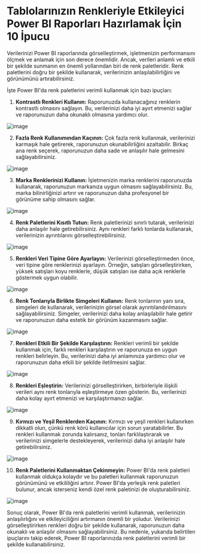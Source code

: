 # Tablolarınızın Renkleriyle Etkileyici Power BI Raporları Hazırlamak İçin 10 İpucu

Verilerinizi Power BI raporlarında görselleştirmek, işletmenizin performansını ölçmek ve anlamak için son derece önemlidir. Ancak, verileri anlamlı ve etkili bir şekilde sunmanın en önemli yollarından biri de renk paletleridir. Renk paletlerini doğru bir şekilde kullanarak, verilerinizin anlaşılabilirliğini ve görünümünü artırabilirsiniz.

İşte Power BI'da renk paletlerini verimli kullanmak için bazı ipuçları:

1. **Kontrastlı Renkleri Kullanın:** Raporunuzda kullanacağınız renklerin kontrastlı olmasını sağlayın. Bu, verilerinizi daha iyi ayırt etmenizi sağlar ve raporunuzun daha okunaklı olmasına yardımcı olur.

![image](https://github.com/aysegulyigitbi/Powerbi/assets/127193220/ccb850fb-ab73-49ea-97c1-3d9b3c7e180a)


2. **Fazla Renk Kullanımından Kaçının:** Çok fazla renk kullanmak, verilerinizi karmaşık hale getirerek, raporunuzun okunabilirliğini azaltabilir. Birkaç ana renk seçerek, raporunuzun daha sade ve anlaşılır hale gelmesini sağlayabilirsiniz.

![image](https://github.com/aysegulyigitbi/Powerbi/assets/127193220/4f43429e-f060-4595-b44a-2b32dfb79cb8)

3. **Marka Renklerinizi Kullanın:** İşletmenizin marka renklerini raporunuzda kullanarak, raporunuzun markanıza uygun olmasını sağlayabilirsiniz. Bu, marka bilinirliğinizi artırır ve raporunuzun daha profesyonel bir görünüme sahip olmasını sağlar.

![image](https://github.com/aysegulyigitbi/Powerbi/assets/127193220/b5109ef7-ff69-4569-b0a8-d44ea6755ec6)


4. **Renk Paletlerini Kısıtlı Tutun:** Renk paletlerinizi sınırlı tutarak, verilerinizi daha anlaşılır hale getirebilirsiniz. Aynı renkleri farklı tonlarda kullanarak, verilerinizin ayrıntılarını görselleştirebilirsiniz.

![image](https://github.com/aysegulyigitbi/Powerbi/assets/127193220/df02e9cf-c64b-46b0-a7b7-c8b029799f55)


5. **Renkleri Veri Tipine Göre Ayarlayın:** Verilerinizi görselleştirmeden önce, veri tipine göre renklerinizi ayarlayın. Örneğin, satışları görselleştirirken, yüksek satışları koyu renklerle, düşük satışları ise daha açık renklerle göstermek uygun olabilir.
   
![image](https://github.com/aysegulyigitbi/Powerbi/assets/127193220/362b8e46-9a0a-4ad8-a38e-98ab6086512d)


6. **Renk Tonlarıyla Birlikte Simgeleri Kullanın:** Renk tonlarının yanı sıra, simgeleri de kullanarak, verilerinizin görsel olarak ayrıntılandırılmasını sağlayabilirsiniz. Simgeler, verilerinizi daha kolay anlaşılabilir hale getirir ve raporunuzun daha estetik bir görünüm kazanmasını sağlar.

![image](https://github.com/aysegulyigitbi/Powerbi/assets/127193220/d8210ad9-157b-419f-8632-c4c1a34063c1)


7. **Renkleri Etkili Bir Şekilde Karşılaştırın:** Renkleri verimli bir şekilde kullanmak için, farklı renkleri karşılaştırın ve raporunuza en uygun renkleri belirleyin. Bu, verilerinizi daha iyi anlamınıza yardımcı olur ve raporunuzun daha etkili bir şekilde iletilmesini sağlar.

![image](https://github.com/aysegulyigitbi/Powerbi/assets/127193220/81a21e7c-80a7-4940-b8a8-3dc606f2aad7)


8. **Renkleri Eşleştirin:** Verilerinizi görselleştirirken, birbirleriyle ilişkili verileri aynı renk tonlarıyla eşleştirmeye özen gösterin. Bu, verilerinizi daha kolay ayırt etmenizi ve karşılaştırmanızı sağlar.

![image](https://github.com/aysegulyigitbi/Powerbi/assets/127193220/e7a3bc5f-f1c2-4a02-be63-afc3e0961c19)


9. **Kırmızı ve Yeşil Renklerden Kaçının:** Kırmızı ve yeşil renkleri kullanırken dikkatli olun, çünkü renk körü kullanıcılar için sorun yaratabilirler. Bu renkleri kullanmak zorunda kalırsanız, tonları farklılaştırarak ve verilerinizi simgelerle destekleyerek, verilerinizi daha iyi anlaşılır hale getirebilirsiniz.

![image](https://github.com/aysegulyigitbi/Powerbi/assets/127193220/2309af18-6315-413c-88a3-3c24ab73e3d5)


10. **Renk Paletlerini Kullanmaktan Çekinmeyin:** Power BI'da renk paletleri kullanmak oldukça kolaydır ve bu paletleri kullanmak raporunuzun görünümünü ve etkililiğini artırır. Power BI'da yerleşik renk paletleri bulunur, ancak isterseniz kendi özel renk paletinizi de oluşturabilirsiniz.

![image](https://github.com/aysegulyigitbi/Powerbi/assets/127193220/56284301-9c04-450b-998c-7970585af55c)


Sonuç olarak, Power BI'da renk paletlerini verimli kullanmak, verilerinizin anlaşılırlığını ve etkileyiciliğini artırmanın önemli bir yoludur. Verilerinizi görselleştirirken renkleri doğru bir şekilde kullanarak, raporunuzun daha okunaklı ve anlaşılır olmasını sağlayabilirsiniz. Bu nedenle, yukarıda belirtilen ipuçlarını takip ederek, Power BI raporlarınızda renk paletlerini verimli bir şekilde kullanabilirsiniz.

